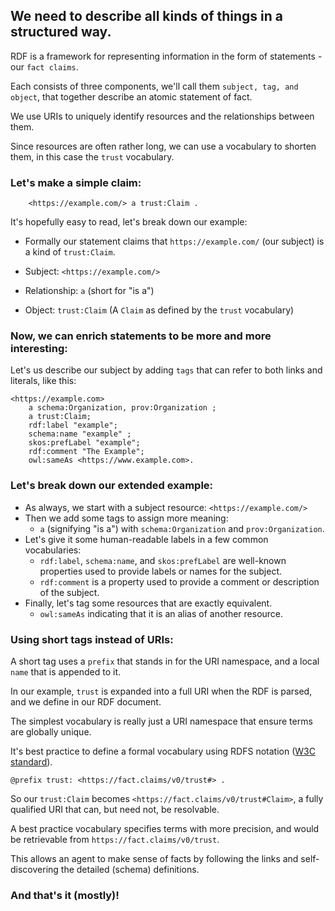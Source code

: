 ## We need to describe all kinds of things in a structured way. 

RDF is a framework for representing information in the form of statements - our `fact claims`. 

Each consists of three components, we'll call them `subject, tag, and object`, that together describe an atomic statement of fact.

We use URIs to uniquely identify resources and the relationships between them. 

Since resources are often rather long, we can use a vocabulary to shorten them, in this case the `trust` vocabulary.

### Let's make a simple claim:


```turtle
    <https://example.com/> a trust:Claim .
```

It's hopefully easy to read, let's break down our example:

- Formally our statement claims that `https://example.com/` (our subject) is a kind of `trust:Claim`. 


- Subject: `<https://example.com/>`
- Relationship: `a` (short for "is a")
- Object: `trust:Claim` (A `Claim` as defined by the `trust` vocabulary)

### Now, we can enrich statements to be more and more interesting:

Let's us describe our subject by adding `tags` that can refer to both links and literals, like this:

```turtle
<https://example.com>
    a schema:Organization, prov:Organization ;
    a trust:Claim;
    rdf:label "example";
    schema:name "example" ;
    skos:prefLabel "example";
    rdf:comment "The Example";
    owl:sameAs <https://www.example.com>.
```

### Let's break down our extended example:

- As always, we start with a subject resource: `<https://example.com/>`
- Then we add some tags to assign more meaning:
  - `a` (signifying "is a") with `schema:Organization` and `prov:Organization`.
- Let's give it some human-readable labels in a few common vocabularies: 
  - `rdf:label`, `schema:name`, and `skos:prefLabel` are well-known properties used to provide labels or names for the subject.
  - `rdf:comment` is a property used to provide a comment or description of the subject.
- Finally, let's tag some resources that are exactly equivalent.  
  - `owl:sameAs` indicating that it is an alias of another resource.


### Using short tags instead of URIs:

A short tag uses a `prefix` that stands in for the URI namespace, and a local `name` that is appended to it.

In our example, `trust` is expanded into a full URI when the RDF is parsed, and we define in our RDF document.

The simplest vocabulary is really just a URI namespace that ensure terms are globally unique.

It's best practice to define a formal vocabulary using RDFS notation ([W3C standard](https://www.w3.org/TR/rdf12-schema/)).


```
@prefix trust: <https://fact.claims/v0/trust#> .
```

So our `trust:Claim` becomes `<https://fact.claims/v0/trust#Claim>`, a fully qualified URI that can, but need not, be resolvable.

A best practice vocabulary specifies terms with more precision, and would be retrievable from `https://fact.claims/v0/trust`. 

This allows an agent to make sense of facts by following the links and self-discovering the detailed (schema) definitions.

### And that's it (mostly)! 

